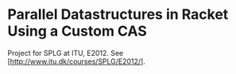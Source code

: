 Parallel Datastructures in Racket Using a Custom CAS
====================================================

Project for SPLG at ITU, E2012. See [http://www.itu.dk/courses/SPLG/E2012/].
